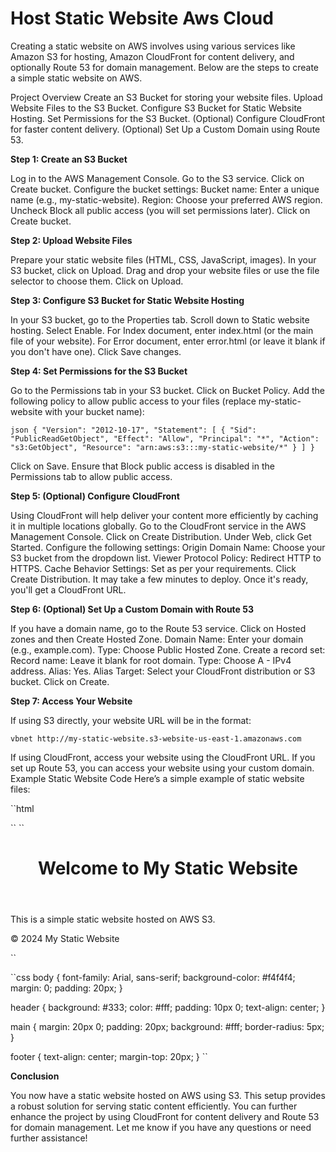 # Host Static Website Aws Cloud

Creating a static website on AWS involves using various services like Amazon S3 for hosting, Amazon CloudFront for content delivery, and optionally Route 53 for domain management. Below are the steps to create a simple static website on AWS.

Project Overview
Create an S3 Bucket for storing your website files.
Upload Website Files to the S3 Bucket.
Configure S3 Bucket for Static Website Hosting.
Set Permissions for the S3 Bucket.
(Optional) Configure CloudFront for faster content delivery.
(Optional) Set Up a Custom Domain using Route 53.

**Step 1: Create an S3 Bucket**

Log in to the AWS Management Console.
Go to the S3 service.
Click on Create bucket.
Configure the bucket settings:
Bucket name: Enter a unique name (e.g., my-static-website).
Region: Choose your preferred AWS region.
Uncheck Block all public access (you will set permissions later).
Click on Create bucket.

**Step 2: Upload Website Files**

Prepare your static website files (HTML, CSS, JavaScript, images).
In your S3 bucket, click on Upload.
Drag and drop your website files or use the file selector to choose them.
Click on Upload.

**Step 3: Configure S3 Bucket for Static Website Hosting**

In your S3 bucket, go to the Properties tab.
Scroll down to Static website hosting.
Select Enable.
For Index document, enter index.html (or the main file of your website).
For Error document, enter error.html (or leave it blank if you don't have one).
Click Save changes.

**Step 4: Set Permissions for the S3 Bucket**

Go to the Permissions tab in your S3 bucket.
Click on Bucket Policy.
Add the following policy to allow public access to your files (replace my-static-website with your bucket name):

``json
{
    "Version": "2012-10-17",
    "Statement": [
        {
            "Sid": "PublicReadGetObject",
            "Effect": "Allow",
            "Principal": "*",
            "Action": "s3:GetObject",
            "Resource": "arn:aws:s3:::my-static-website/*"
        }
    ]
}
``

Click on Save.
Ensure that Block public access is disabled in the Permissions tab to allow public access.

**Step 5: (Optional) Configure CloudFront**

Using CloudFront will help deliver your content more efficiently by caching it in multiple locations globally.
Go to the CloudFront service in the AWS Management Console.
Click on Create Distribution.
Under Web, click Get Started.
Configure the following settings:
Origin Domain Name: Choose your S3 bucket from the dropdown list.
Viewer Protocol Policy: Redirect HTTP to HTTPS.
Cache Behavior Settings: Set as per your requirements.
Click Create Distribution.
It may take a few minutes to deploy. Once it's ready, you'll get a CloudFront URL.

**Step 6: (Optional) Set Up a Custom Domain with Route 53**

If you have a domain name, go to the Route 53 service.
Click on Hosted zones and then Create Hosted Zone.
Domain Name: Enter your domain (e.g., example.com).
Type: Choose Public Hosted Zone.
Create a record set:
Record name: Leave it blank for root domain.
Type: Choose A - IPv4 address.
Alias: Yes.
Alias Target: Select your CloudFront distribution or S3 bucket.
Click on Create.

**Step 7: Access Your Website**

If using S3 directly, your website URL will be in the format:

``vbnet
http://my-static-website.s3-website-us-east-1.amazonaws.com
``

If using CloudFront, access your website using the CloudFront URL.
If you set up Route 53, you can access your website using your custom domain.
Example Static Website Code
Here’s a simple example of static website files:

``html
<!DOCTYPE html>
<html lang="en">
<head>
    <meta charset="UTF-8">
    <meta name="viewport" content="width=device-width, initial-scale=1.0">
    <title>My Static Website</title>
    <link rel="stylesheet" href="styles.css">
</head>
<html>
``
``
<html>
    <body>
    <header>
        <h1>Welcome to My Static Website</h1>
    </header>
    <main>
        <p>This is a simple static website hosted on AWS S3.</p>
    </main>
    <footer>
        <p>&copy; 2024 My Static Website</p>
    </footer>
</body>
</html>
    ``
    
``css
body {
    font-family: Arial, sans-serif;
    background-color: #f4f4f4;
    margin: 0;
    padding: 20px;
}

header {
    background: #333;
    color: #fff;
    padding: 10px 0;
    text-align: center;
}

main {
    margin: 20px 0;
    padding: 20px;
    background: #fff;
    border-radius: 5px;
}

footer {
    text-align: center;
    margin-top: 20px;
}
``

**Conclusion**

You now have a static website hosted on AWS using S3. This setup provides a robust solution for serving static content efficiently. You can further enhance the project by using CloudFront for content delivery and Route 53 for domain management. Let me know if you have any questions or need further assistance!
